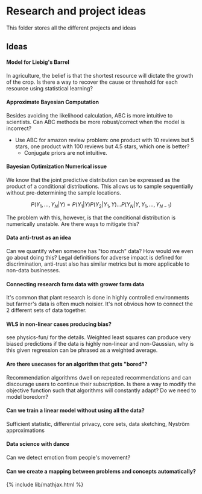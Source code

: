 # Research and project ideas

This folder stores all the different projects and ideas


## Ideas

#### Model for Liebig's Barrel
In agriculture, the belief is that the shortest resource will dictate
the growth of the crop. Is there a way to recover the cause or threshold
for each resource using statistical learning?

#### Approximate Bayesian Computation
Besides avoiding the likelihood calculation, ABC is more intuitive to scientists.
Can ABC methods be more robust/correct when the model is incorrect?
- Use ABC for amazon review problem: one product with 10 reviews but 5 stars, one product with 100 reviews but 4.5 stars, which one is better?
    - Conjugate priors are not intuitive.

#### Bayesian Optimization Numerical issue
We know that the joint predictive distribution can be expressed as the product
of a conditional distributions. This allows us to sample sequentially without
pre-determining the sample locations. 

$$P(Y_1, \dots, Y_N | Y) = P(Y_1|Y)P(Y_2|Y_1, Y)\dots P(Y_N|Y, Y_1, \dots, Y_{N-1})$$

The problem with this, however, is that the conditional distribution is numerically
unstable. Are there ways to mitigate this?

#### Data anti-trust as an idea
Can we quantify when someone has "too much" data?
How would we even go about doing this?
Legal definitions for adverse impact is defined for discrimination,
anti-trust also has similar metrics but is more applicable to non-data
businesses.

#### Connecting research farm data with grower farm data
It's common that plant research is done in highly controlled environments but
farmer's data is often much noisier. It's not obvious how to connect the
2 different sets of data together.

#### WLS in non-linear cases producing bias?
see physics-fun/ for the details. Weighted least squares can produce very biased
predictions if the data is highly non-linear and non-Gaussian, why is this
given regression can be phrased as a weighted average.

#### Are there usecases for an algorithm that gets "bored"?
Recommendation algorithms dwell on repeated recommendations and can discourage
users to continue their subscription. Is there a way to modify the objective function
such that algorithms will constantly adapt? Do we need to model boredom?

#### Can we train a linear model without using all the data?
Sufficient statistic, differential privacy, core sets, data sketching, Nyström approximations

#### Data science with dance
Can we detect emotion from people's movement?

#### Can we create a mapping between problems and concepts automatically?

{% include lib/mathjax.html %}

